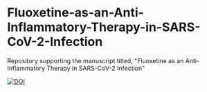 # Fluoxetine-as-an-Anti-Inflammatory-Therapy-in-SARS-CoV-2-Infection
 Repository supporting the manuscript titled, "Fluoxetine as an Anti-Inflammatory Therapy in SARS-CoV-2 Infection"

[![DOI](https://zenodo.org/badge/257913143.svg)](https://zenodo.org/badge/latestdoi/257913143)
